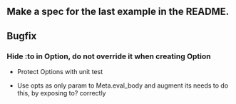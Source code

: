 ## Make a spec for the last example in the README.

## Bugfix

### Hide :to in Option, do not override it when creating Option

* Protect Options with unit test

* Use opts as only param to Meta.eval\_body and augment its needs to do this, by exposing to? correctly
